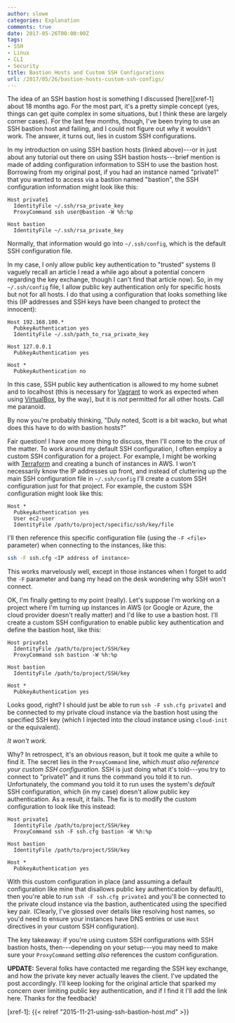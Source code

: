 ```yaml
---
author: slowe
categories: Explanation
comments: true
date: 2017-05-26T00:00:00Z
tags:
- SSH
- Linux
- CLI
- Security
title: Bastion Hosts and Custom SSH Configurations
url: /2017/05/26/bastion-hosts-custom-ssh-configs/
---
```


The idea of an SSH bastion host is something I discussed [here][xref-1] about 18 months ago. For the most part, it's a pretty simple concept (yes, things can get quite complex in some situations, but I think these are largely corner cases). For the last few months, though, I've been trying to use an SSH bastion host and failing, and I could not figure out _why_ it wouldn't work. The answer, it turns out, lies in custom SSH configurations.<!--more-->

In my introduction on using SSH bastion hosts (linked above)---or in just about any tutorial out there on using SSH bastion hosts---brief mention is made of adding configuration information to SSH to use the bastion host. Borrowing from my original post, if you had an instance named "private1" that you wanted to access via a bastion named "bastion", the SSH configuration information might look like this:

```text
Host private1
  IdentityFile ~/.ssh/rsa_private_key
  ProxyCommand ssh user@bastion -W %h:%p

Host bastion
  IdentityFile ~/.ssh/rsa_private_key
```

Normally, that information would go into `~/.ssh/config`, which is the default SSH configuration file.

In my case, I only allow public key authentication to "trusted" systems (I vaguely recall an article I read a while ago about a potential concern regarding the key exchange, though I can't find that article now). So, in my `~/.ssh/config` file, I allow public key authentication only for specific hosts but not for all hosts. I do that using a configuration that looks something like this (IP addresses and SSH keys have been changed to protect the innocent):

```text
Host 192.168.100.*
  PubkeyAuthentication yes
  IdentityFile ~/.ssh/path_to_rsa_private_key

Host 127.0.0.1
  PubkeyAuthentication yes

Host *
  PubkeyAuthentication no
```

In this case, SSH public key authentication is allowed to my home subnet and to localhost (this is necessary for [Vagrant][link-2] to work as expected when using [VirtualBox][link-3], by the way), but it is _not_ permitted for all other hosts. Call me paranoid.

By now you're probably thinking, "Duly noted, Scott is a bit wacko, but what does this have to do with bastion hosts?"

Fair question! I have one more thing to discuss, then I'll come to the crux of the matter. To work around my default SSH configuration, I often employ a custom SSH configuration for a project. For example, I might be working with [Terraform][link-4] and creating a bunch of instances in AWS. I won't necessarily know the IP addresses up front, and instead of cluttering up the main SSH configuration file in `~/.ssh/config` I'll create a custom SSH configuration just for that project. For example, the custom SSH configuration might look like this:

```text
Host *
  PubkeyAuthentication yes
  User ec2-user
  IdentityFile /path/to/project/specific/ssh/key/file
```

I'll then reference this specific configuration file (using the `-F <file>` parameter) when connecting to the instances, like this:

```sh
ssh -F ssh.cfg <IP address of instance>
```

This works marvelously well, except in those instances when I forget to add the `-F` parameter and bang my head on the desk wondering why SSH won't connect.

OK, I'm finally getting to my point (really). Let's suppose I'm working on a project where I'm turning up instances in AWS (or Google or Azure, the cloud provider doesn't really matter) and I'd like to use a bastion host. I'll create a custom SSH configuration to enable public key authentication and define the bastion host, like this:

```text
Host private1
  IdentityFile /path/to/project/SSH/key
  ProxyCommand ssh bastion -W %h:%p

Host bastion
  IdentityFile /path/to/project/SSH/key

Host *
  PubkeyAuthentication yes
```

Looks good, right? I should just be able to run `ssh -F ssh.cfg private1` and be connected to my private cloud instance via the bastion host using the specified SSH key (which I injected into the cloud instance using `cloud-init` or the equivalent).

_It won't work._

Why? In retrospect, it's an obvious reason, but it took me quite a while to find it. The secret lies in the `ProxyCommand` line, which _must also reference your custom SSH configuration._ SSH is just doing what it's told---you try to connect to "private1" and it runs the command you told it to run. Unfortunately, the command you told it to run uses the system's _default_ SSH configuration, which (in my case) doesn't allow public key authentication. As a result, it fails. The fix is to modify the custom configuration to look like this instead:

```text
Host private1
  IdentityFile /path/to/project/SSH/key
  ProxyCommand ssh -F ssh.cfg bastion -W %h:%p

Host bastion
  IdentityFile /path/to/project/SSH/key

Host *
  PubkeyAuthentication yes
```

With this custom configuration in place (and assuming a default configuration like mine that disallows public key authentication by default), then you're able to run `ssh -F ssh.cfg private1` and you'll be connected to the private cloud instance via the bastion, authenticated using the specified key pair. (Clearly, I've glossed over details like resolving host names, so you'd need to ensure your instances have DNS entries or use `Host` directives in your custom SSH configuration).

The key takeaway: if you're using custom SSH configurations with SSH bastion hosts, then---depending on your setup---you may need to make sure your `ProxyCommand` setting _also_ references the custom configuration.

**UPDATE:** Several folks have contacted me regarding the SSH key exchange, and how the private key never actually leaves the client. I've updated the post accordingly. I'll keep looking for the original article that sparked my concern over limiting public key authentication, and if I find it I'll add the link here. Thanks for the feedback!

[link-2]: https://www.vagrantup.com/
[link-3]: https://www.virtualbox.org/
[link-4]: https://www.terraform.io/
[xref-1]: {{< relref "2015-11-21-using-ssh-bastion-host.md" >}}
